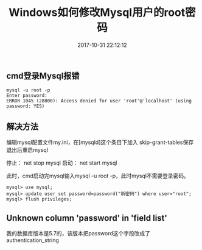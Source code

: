 ﻿---
layout: post
title: Windows如何修改Mysql用户的root密码
date: 2017-10-31 22:12:12
tags: mysql
---
## cmd登录Mysql报错

```
mysql -u root -p 
Enter password:  
ERROR 1045 (28000): Access denied for user 'root'@'localhost' (using password: YES)
```

## 解决方法
编辑mysql配置文件my.ini，在[mysqld]这个条目下加入 skip-grant-tables保存退出后重启mysql

停止： net stop mysql
启动： net start mysql

此时，cmd启动完mysql输入mysql -u root -p，此时mysql不需要登录密码。

```
mysql> use mysql;
mysql> update user set password=password("新密码") where user="root";
mysql> flush privileges;
```

## Unknown column 'password' in 'field list'
我的数据库版本是5.7的，该版本把password这个字段改成了authentication_string